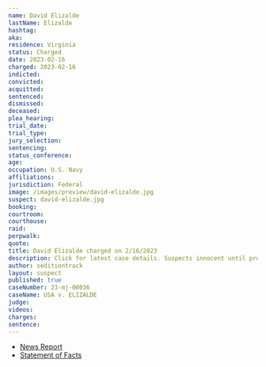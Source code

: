 ```yaml
---
name: David Elizalde
lastName: Elizalde
hashtag:
aka:
residence: Virginia
status: Charged
date: 2023-02-16
charged: 2023-02-16
indicted:
convicted:
acquitted:
sentenced:
dismissed:
deceased:
plea_hearing:
trial_date:
trial_type:
jury_selection:
sentencing:
status_conference:
age:
occupation: U.S. Navy
affiliations:
jurisdiction: Federal
image: /images/preview/david-elizalde.jpg
suspect: david-elizalde.jpg
booking:
courtroom:
courthouse:
raid:
perpwalk:
quote:
title: David Elizalde charged on 2/16/2023
description: Click for latest case details. Suspects innocent until proven guilty.
author: seditiontrack
layout: suspect
published: true
caseNumber: 23-mj-00036
caseName: USA v. ELIZALDE
judge:
videos:
charges:
sentence:
---
```


- [News Report](https://apnews.com/article/david-elizalde-capitol-riot-uss-harry-truman-e4794872429d13e5ad7a5958510cef64)
- [Statement of Facts](https://storage.courtlistener.com/recap/gov.uscourts.dcd.252255/gov.uscourts.dcd.252255.1.1_2.pdf)
